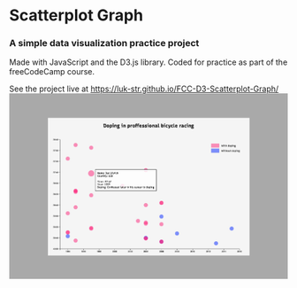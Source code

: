 # Scatterplot Graph

### A simple data visualization practice project
Made with JavaScript and the D3.js library.
Coded for practice as part of the freeCodeCamp course.

See the project live at https://luk-str.github.io/FCC-D3-Scatterplot-Graph/
![project preview](project_preview.jpg?raw=true)
